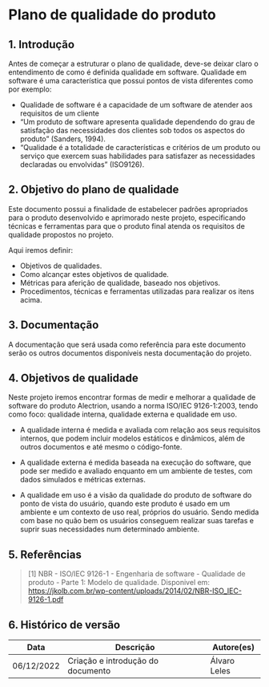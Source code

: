 # Plano de qualidade do produto

## 1. Introdução
Antes de começar a estruturar o plano de qualidade, deve-se deixar claro o entendimento de como é definida qualidade em software. Qualidade em software é uma característica que possui pontos de vista diferentes como por exemplo:

- Qualidade de software é a capacidade de um software de atender aos requisitos de um cliente
- “Um produto de software apresenta qualidade dependendo do grau de satisfação das necessidades dos clientes sob todos os aspectos do produto” (Sanders, 1994).
- “Qualidade é a totalidade de características e critérios de um produto ou serviço que exercem suas habilidades para satisfazer as necessidades declaradas ou envolvidas” (ISO9126).

## 2. Objetivo do plano de qualidade
Este documento possui a finalidade de estabelecer padrões apropriados para o produto desenvolvido e aprimorado neste projeto, especificando técnicas e ferramentas para que o produto final atenda os requisitos de qualidade propostos no projeto.

Aqui iremos definir:
- Objetivos de qualidades.
- Como alcançar estes objetivos de qualidade.
- Métricas para aferição de qualidade, baseado nos objetivos.
- Procedimentos, técnicas e ferramentas utilizadas para realizar os itens acima.

## 3. Documentação
A documentação que será usada como referência para este documento serão os outros documentos disponíveis nesta documentação do projeto.

## 4. Objetivos de qualidade
Neste projeto iremos encontrar formas de medir e melhorar a qualidade de software do produto Alectrion, usando a norma ISO/IEC 9126-1:2003, tendo como foco: qualidade interna, qualidade externa e qualidade em uso.

- A qualidade interna é medida e avaliada com relação aos seus requisitos internos, que podem incluir modelos estáticos e dinâmicos, além de outros documentos e até mesmo o código-fonte.

- A qualidade externa é medida baseada na execução do software, que pode ser medido e avaliado enquanto em um ambiente de testes, com dados simulados e métricas externas.

- A qualidade em uso é a visão da qualidade do produto de software do ponto de vista do usuário, quando este produto é usado em um ambiente e um contexto de uso real, próprios do usuário. Sendo medida com base no quão bem os usuários conseguem realizar suas tarefas e suprir suas necessidades num determinado ambiente.

## 5. Referências
> [1] NBR - ISO/IEC 9126-1 - Engenharia de software - Qualidade de produto - Parte 1: Modelo de qualidade. Disponivel em: https://jkolb.com.br/wp-content/uploads/2014/02/NBR-ISO_IEC-9126-1.pdf

## 6. Histórico de versão

|**Data**|**Descrição**|**Autore(es)**|
|--------|-------------|--------------|
|06/12/2022| Criação e introdução do documento | Álvaro Leles |